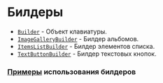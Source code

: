 # Билдеры

- [`Builder`](utils/builders/builder.md) - Объект клавиатуры.
- [`ImageGalleryBuilder`](utils/builders/image_gallery_builder.md) - Билдер альбомов.
- [`ItemsListBuilder`](utils/builders/items_list_builder.md) - Билдер элементов списка.
- [`TextButtonBuilder`](utils/builders/text_button_builder.md) - Билдер текстовых кнопок.

### [Примеры](https://github.com/K1rL3s/aliceio/blob/examples/examples/builders.py) использования билдеров












